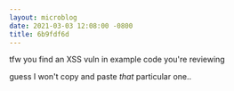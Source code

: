```yaml
---
layout: microblog
date: 2021-03-03 12:08:00 -0800
title: 6b9fdf6d
---
```

tfw you find an XSS vuln in example code you're reviewing

guess I won't copy and paste _that_ particular one..

